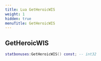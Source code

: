 ```yaml
---
title: Lua GetHeroicWIS
weight: 1
hidden: true
menuTitle: GetHeroicWIS
---
```

## GetHeroicWIS
```lua
statbonuses:GetHeroicWIS() const; -- int32
```